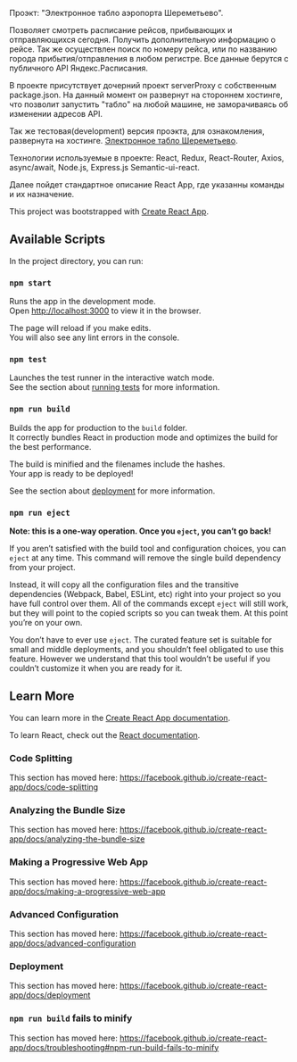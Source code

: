Проэкт: "Электронное табло аэропорта Шереметьево".

Позволяет смотреть расписание рейсов, прибывающих и отправляющихся сегодня. Получить дополнительную информацию о рейсе. 
Так же осуществлен поиск по номеру рейса, или по названию города прибытия/отправления в любом регистре.
Все данные берутся с публичного API Яндекс.Расписания.

В проекте присутствует дочерний проект serverProxy с собственным package.json.
На данный момент он развернут на стороннем хостинге, что позволит запустить "табло" на любой машине,
не заморачиваясь об изменении адресов API.

Так же тестовая(development) версия проэкта, для ознакомления, развернута на хостинге.
[Электронное табло Шереметьево](http://195.133.146.22:3002/).

Технологии используемые в проекте: 
React, Redux,
React-Router,
Axios, async/await,
Node.js, Express.js
Semantic-ui-react.

Далее пойдет стандартное описание React App, где указанны команды и их назначение.

This project was bootstrapped with [Create React App](https://github.com/facebook/create-react-app).

## Available Scripts

In the project directory, you can run:

### `npm start`

Runs the app in the development mode.<br>
Open [http://localhost:3000](http://localhost:3000) to view it in the browser.

The page will reload if you make edits.<br>
You will also see any lint errors in the console.

### `npm test`

Launches the test runner in the interactive watch mode.<br>
See the section about [running tests](https://facebook.github.io/create-react-app/docs/running-tests) for more information.

### `npm run build`

Builds the app for production to the `build` folder.<br>
It correctly bundles React in production mode and optimizes the build for the best performance.

The build is minified and the filenames include the hashes.<br>
Your app is ready to be deployed!

See the section about [deployment](https://facebook.github.io/create-react-app/docs/deployment) for more information.

### `npm run eject`

**Note: this is a one-way operation. Once you `eject`, you can’t go back!**

If you aren’t satisfied with the build tool and configuration choices, you can `eject` at any time. This command will remove the single build dependency from your project.

Instead, it will copy all the configuration files and the transitive dependencies (Webpack, Babel, ESLint, etc) right into your project so you have full control over them. All of the commands except `eject` will still work, but they will point to the copied scripts so you can tweak them. At this point you’re on your own.

You don’t have to ever use `eject`. The curated feature set is suitable for small and middle deployments, and you shouldn’t feel obligated to use this feature. However we understand that this tool wouldn’t be useful if you couldn’t customize it when you are ready for it.

## Learn More

You can learn more in the [Create React App documentation](https://facebook.github.io/create-react-app/docs/getting-started).

To learn React, check out the [React documentation](https://reactjs.org/).

### Code Splitting

This section has moved here: https://facebook.github.io/create-react-app/docs/code-splitting

### Analyzing the Bundle Size

This section has moved here: https://facebook.github.io/create-react-app/docs/analyzing-the-bundle-size

### Making a Progressive Web App

This section has moved here: https://facebook.github.io/create-react-app/docs/making-a-progressive-web-app

### Advanced Configuration

This section has moved here: https://facebook.github.io/create-react-app/docs/advanced-configuration

### Deployment

This section has moved here: https://facebook.github.io/create-react-app/docs/deployment

### `npm run build` fails to minify

This section has moved here: https://facebook.github.io/create-react-app/docs/troubleshooting#npm-run-build-fails-to-minify
